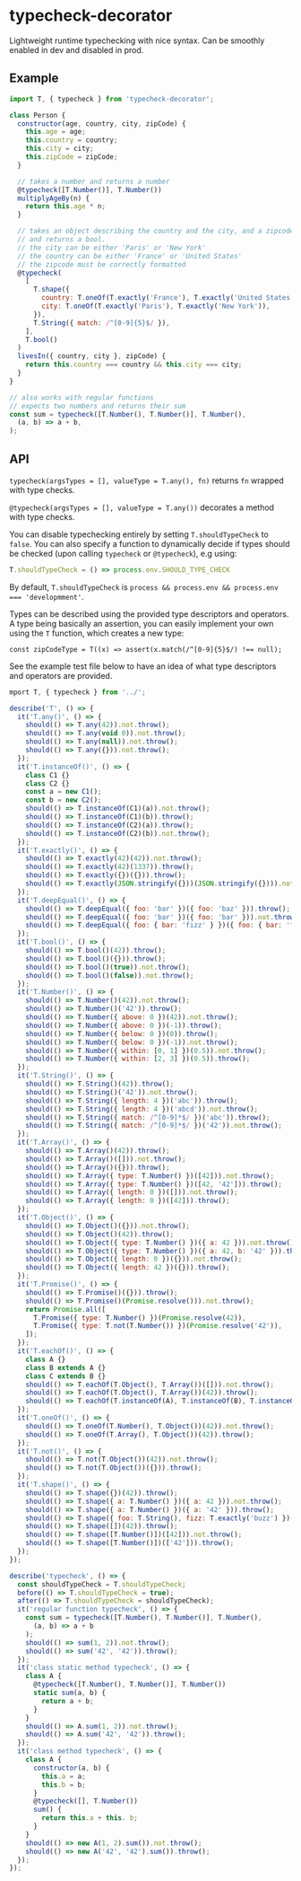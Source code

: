 typecheck-decorator
===================

Lightweight runtime typechecking with nice syntax. Can be smoothly enabled in dev and disabled in prod.


## Example
```js
import T, { typecheck } from 'typecheck-decorator';

class Person {
  constructor(age, country, city, zipCode) {
    this.age = age;
    this.country = country;
    this.city = city;
    this.zipCode = zipCode;
  }

  // takes a number and returns a number
  @typecheck([T.Number()], T.Number())
  multiplyAgeBy(n) {
    return this.age * n;
  }

  // takes an object describing the country and the city, and a zipcode,
  // and returns a bool.
  // the city can be either 'Paris' or 'New York'
  // the country can be either 'France' or 'United States'
  // the zipcode must be correctly formatted
  @typecheck(
    [
      T.shape({
        country: T.oneOf(T.exactly('France'), T.exactly('United States')),
        city: T.oneOf(T.exactly('Paris'), T.exactly('New York')),
      }),
      T.String({ match: /^[0-9]{5}$/ }),
    ],
    T.bool()
  )
  livesIn({ country, city }, zipCode) {
    return this.country === country && this.city === city;
  }
}

// also works with regular functions
// expects two numbers and returns their sum
const sum = typecheck([T.Number(), T.Number()], T.Number(),
  (a, b) => a + b,
);
```

## API

```typecheck(argsTypes = [], valueType = T.any(), fn)``` returns `fn` wrapped with type checks.

```@typecheck(argsTypes = [], valueType = T.any())``` decorates a method with type checks.

You can disable typechecking entirely by setting `T.shouldTypeCheck` to `false`. You can also specify a function
to dynamically decide if types should be checked (upon calling `typecheck` or `@typecheck`), e.g using:
```js
T.shouldTypeCheck = () => process.env.SHOULD_TYPE_CHECK
```

By default, `T.shouldTypeCheck` is `process && process.env && process.env === 'developmment'`.

Types can be described using the provided type descriptors and operators. A type being basically an assertion,
you can easily implement your own using the `T` function, which creates a new type:

```const zipCodeType = T((x) => assert(x.match(/^[0-9]{5}$/) !== null);```

See the example test file below to have an idea of what type descriptors and operators are provided.

```js
mport T, { typecheck } from '../';

describe('T', () => {
  it('T.any()', () => {
    should(() => T.any(42)).not.throw();
    should(() => T.any(void 0)).not.throw();
    should(() => T.any(null)).not.throw();
    should(() => T.any({})).not.throw();
  });
  it('T.instanceOf()', () => {
    class C1 {}
    class C2 {}
    const a = new C1();
    const b = new C2();
    should(() => T.instanceOf(C1)(a)).not.throw();
    should(() => T.instanceOf(C1)(b)).throw();
    should(() => T.instanceOf(C2)(a)).throw();
    should(() => T.instanceOf(C2)(b)).not.throw();
  });
  it('T.exactly()', () => {
    should(() => T.exactly(42)(42)).not.throw();
    should(() => T.exactly(42)(1337)).throw();
    should(() => T.exactly({})({})).throw();
    should(() => T.exactly(JSON.stringify({}))(JSON.stringify({}))).not.throw();
  });
  it('T.deepEqual()', () => {
    should(() => T.deepEqual({ foo: 'bar' })({ foo: 'baz' })).throw();
    should(() => T.deepEqual({ foo: 'bar' })({ foo: 'bar' })).not.throw();
    should(() => T.deepEqual({ foo: { bar: 'fizz' } })({ foo: { bar: 'fizz' } })).not.throw();
  });
  it('T.bool()', () => {
    should(() => T.bool()(42)).throw();
    should(() => T.bool()({})).throw();
    should(() => T.bool()(true)).not.throw();
    should(() => T.bool()(false)).not.throw();
  });
  it('T.Number()', () => {
    should(() => T.Number()(42)).not.throw();
    should(() => T.Number()('42')).throw();
    should(() => T.Number({ above: 0 })(42)).not.throw();
    should(() => T.Number({ above: 0 })(-1)).throw();
    should(() => T.Number({ below: 0 })(0)).throw();
    should(() => T.Number({ below: 0 })(-1)).not.throw();
    should(() => T.Number({ within: [0, 1] })(0.5)).not.throw();
    should(() => T.Number({ within: [2, 3] })(0.5)).throw();
  });
  it('T.String()', () => {
    should(() => T.String()(42)).throw();
    should(() => T.String()('42')).not.throw();
    should(() => T.String({ length: 4 })('abc')).throw();
    should(() => T.String({ length: 4 })('abcd')).not.throw();
    should(() => T.String({ match: /^[0-9]*$/ })('abc')).throw();
    should(() => T.String({ match: /^[0-9]*$/ })('42')).not.throw();
  });
  it('T.Array()', () => {
    should(() => T.Array()(42)).throw();
    should(() => T.Array()([])).not.throw();
    should(() => T.Array()({})).throw();
    should(() => T.Array({ type: T.Number() })([42])).not.throw();
    should(() => T.Array({ type: T.Number() })([42, '42'])).throw();
    should(() => T.Array({ length: 0 })([])).not.throw();
    should(() => T.Array({ length: 0 })([42])).throw();
  });
  it('T.Object()', () => {
    should(() => T.Object()({})).not.throw();
    should(() => T.Object()(42)).throw();
    should(() => T.Object({ type: T.Number() })({ a: 42 })).not.throw();
    should(() => T.Object({ type: T.Number() })({ a: 42, b: '42' })).throw();
    should(() => T.Object({ length: 0 })({})).not.throw();
    should(() => T.Object({ length: 42 })({})).throw();
  });
  it('T.Promise()', () => {
    should(() => T.Promise()({})).throw();
    should(() => T.Promise()(Promise.resolve())).not.throw();
    return Promise.all([
      T.Promise({ type: T.Number() })(Promise.resolve(42)),
      T.Promise({ type: T.not(T.Number()) })(Promise.resolve('42')),
    ]);
  });
  it('T.eachOf()', () => {
    class A {}
    class B extends A {}
    class C extends B {}
    should(() => T.eachOf(T.Object(), T.Array())([])).not.throw();
    should(() => T.eachOf(T.Object(), T.Array())(42)).throw();
    should(() => T.eachOf(T.instanceOf(A), T.instanceOf(B), T.instanceOf(C))(new C())).not.throw();
  });
  it('T.oneOf()', () => {
    should(() => T.oneOf(T.Number(), T.Object())(42)).not.throw();
    should(() => T.oneOf(T.Array(), T.Object())(42)).throw();
  });
  it('T.not()', () => {
    should(() => T.not(T.Object())(42)).not.throw();
    should(() => T.not(T.Object())({})).throw();
  });
  it('T.shape()', () => {
    should(() => T.shape({})(42)).throw();
    should(() => T.shape({ a: T.Number() })({ a: 42 })).not.throw();
    should(() => T.shape({ a: T.Number() })({ a: '42' })).throw();
    should(() => T.shape({ foo: T.String(), fizz: T.exactly('buzz') })({ foo: 'bar', fizz: 'buzz' })).not.throw();
    should(() => T.shape([])(42)).throw();
    should(() => T.shape([T.Number()])([42])).not.throw();
    should(() => T.shape([T.Number()])(['42'])).throw();
  });
});

describe('typecheck', () => {
  const shouldTypeCheck = T.shouldTypeCheck;
  before(() => T.shouldTypeCheck = true);
  after(() => T.shouldTypeCheck = shouldTypeCheck);
  it('regular function typecheck', () => {
    const sum = typecheck([T.Number(), T.Number()], T.Number(),
      (a, b) => a + b
    );
    should(() => sum(1, 2)).not.throw();
    should(() => sum('42', '42')).throw();
  });
  it('class static method typecheck', () => {
    class A {
      @typecheck([T.Number(), T.Number()], T.Number())
      static sum(a, b) {
        return a + b;
      }
    }
    should(() => A.sum(1, 2)).not.throw();
    should(() => A.sum('42', '42')).throw();
  });
  it('class method typecheck', () => {
    class A {
      constructor(a, b) {
        this.a = a;
        this.b = b;
      }
      @typecheck([], T.Number())
      sum() {
        return this.a + this. b;
      }
    }
    should(() => new A(1, 2).sum()).not.throw();
    should(() => new A('42', '42').sum()).throw();
  });
});
```
